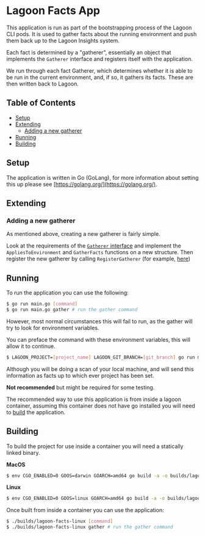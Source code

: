 # Lagoon Facts App

This application is run as part of the bootstrapping process of the Lagoon CLI pods.
It is used to gather facts about the running environment and push them back up to the Lagoon Insights system.

Each fact is determined by a "gatherer", essentially an object that implements the `Gatherer` interface and registers itself with the application.

We run through each fact Gatherer, which determines whether it is able to be run in the current environment, and, if so, it gathers its facts. These are then written back to Lagoon.

## Table of Contents

* [Setup](#setup)
* [Extending](#extending)
    * [Adding a new gatherer](#adding-a-new-gatherer)
* [Running](#running)
* [Building](#building)

## Setup

The application is written in Go (GoLang), for more information about setting this up please see [https://golang.org/](https://golang.org/).

## Extending

### Adding a new gatherer

As mentioned above, creating a new gatherer is fairly simple.

Look at the requirements of the [`Gatherer` interface](https://github.com/uselagoon/lagoon-facts-app/blob/main/gatherers/defs.go#L14) and implement the `AppliesToEnvironment` and `GatherFacts` functions on a new structure.
Then register the new gatherer by calling `RegisterGatherer` (for example, [here](https://github.com/uselagoon/lagoon-facts-app/blob/main/gatherers/DrushGatherer.go#L60))

## Running

To run the application you can use the following:

```bash
$ go run main.go [command] 
$ go run main.go gather # run the gather command
```

However, most normal circumstances this will fail to run, as the gather will try to look for environment variables.

You can preface the command with these environment variables, this will allow it to continue.

```bash
$ LAGOON_PROJECT=[project_name] LAGOON_GIT_BRANCH=[git_branch] go run main.go gather
```

Although you will be doing a scan of your local machine, and will send this information as facts up to which ever project has been set.

**Not recommended** but might be required for some testing.

The recommended way to use this application is from inside a lagoon container, assuming this container does not have go installed you will need to [build](#building) the application.

## Building

To build the project for use inside a container you will need a statically linked binary.

**MacOS**
```bash
$ env CGO_ENABLED=0 GOOS=darwin GOARCH=amd64 go build -a -o builds/lagoon-facts-macos
```

**Linux**
```bash
$ env CGO_ENABLED=0 GOOS=linux GOARCH=amd64 go build -a -o builds/lagoon-facts-linux
```

Once built from inside a container you can use the application:

```bash
$ ./builds/lagoon-facts-linux [command]
$ ./builds/lagoon-facts-linux gather # run the gather command
```

